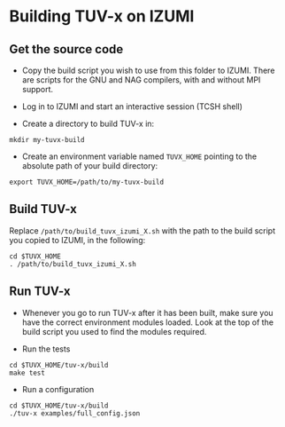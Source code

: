 # Building TUV-x on IZUMI

## Get the source code

- Copy the build script you wish to use from this folder to IZUMI.
  There are scripts for the GNU and NAG compilers, with and without MPI support.

- Log in to IZUMI and start an interactive session (TCSH shell)

- Create a directory to build TUV-x in:

```
mkdir my-tuvx-build
```

- Create an environment variable named `TUVX_HOME` pointing to the absolute path of your build directory:

```
export TUVX_HOME=/path/to/my-tuvx-build
```

## Build TUV-x

Replace `/path/to/build_tuvx_izumi_X.sh` with the path to the build script you copied to IZUMI, in the following:

```
cd $TUVX_HOME
. /path/to/build_tuvx_izumi_X.sh
```

## Run TUV-x
- Whenever you go to run TUV-x after it has been built, make sure you have the correct environment modules loaded.
  Look at the top of the build script you used to find the modules required.

- Run the tests

```
cd $TUVX_HOME/tuv-x/build
make test
```

- Run a configuration

```
cd $TUVX_HOME/tuv-x/build
./tuv-x examples/full_config.json
```

